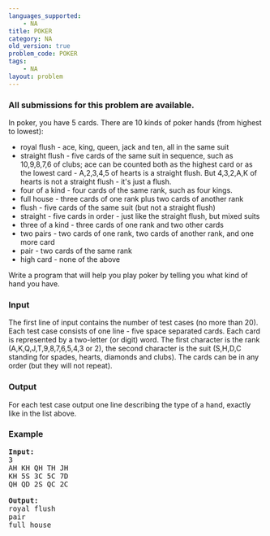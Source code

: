 ```yaml
---
languages_supported:
    - NA
title: POKER
category: NA
old_version: true
problem_code: POKER
tags:
    - NA
layout: problem
---
```

###  All submissions for this problem are available. 

In poker, you have 5 cards. There are 10 kinds of poker hands (from highest to lowest):

- royal flush - ace, king, queen, jack and ten, all in the same suit
- straight flush - five cards of the same suit in sequence, such
  as 10,9,8,7,6 of clubs; ace can be counted both as the highest card or as the
  lowest card - A,2,3,4,5 of hearts is a straight flush. But 4,3,2,A,K of hearts is not a straight flush - it's just a flush.
- four of a kind - four cards of the same rank, such as four kings.
- full house - three cards of one rank plus two cards of another rank
- flush - five cards of the same suit (but not a straight flush)
- straight - five cards in order - just like the straight flush, but mixed suits
- three of a kind - three cards of one rank and two other cards
- two pairs - two cards of one rank, two cards of another rank, and one more card
- pair - two cards of the same rank
- high card - none of the above

Write a program that will help you play poker by telling you what kind of hand you have.

### Input

The first line of input contains the number of test cases (no more than 20). Each test case consists of one line - five space separated cards. Each card is represented by a two-letter (or digit) word. The first character is the rank (A,K,Q,J,T,9,8,7,6,5,4,3 or 2), the second character is the suit (S,H,D,C standing for spades, hearts, diamonds and clubs). The cards can be in any order (but they will not repeat).

### Output

For each test case output one line describing the type of a hand, exactly like in the list above.

### Example

<pre>
<b>Input:</b>
3
AH KH QH TH JH
KH 5S 3C 5C 7D
QH QD 2S QC 2C

<b>Output:</b>
royal flush
pair
full house
</pre>